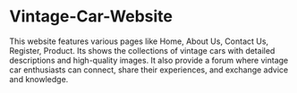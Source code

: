 # Vintage-Car-Website
This website features various pages like Home, About Us, Contact Us, Register, Product. Its shows the collections of vintage cars with detailed descriptions and high-quality images. It also provide a forum where vintage car enthusiasts can connect, share their experiences, and exchange advice and knowledge.
